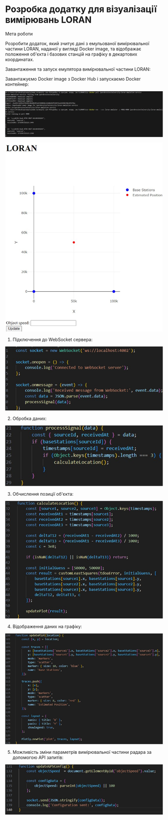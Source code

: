 # Розробка додатку для візуалізації вимірювань LORAN

Мета роботи

Розробити додаток, який зчитує дані з емульованої вимірювальної частини LORAN, наданої у вигляді Docker image, та відображає положення об'єкта і базових станцій на графіку в декартових координатах.

Завантаження та запуск емулятора вимірювальної частини LORAN:

Завантажуємо Docker image з Docker Hub і запускаємо Docker контейнер:

![06](scr/06.jpg)

![07](scr/07.jpg)

1. Підключення до WebSocket сервера:

![01](scr/01.jpg)

2. Обробка даних:

![02](scr/02.jpg)

3. Обчислення позиції об'єкта:

![03](scr/03.jpg)

4. Відображення даних на графіку:

![04](scr/04.jpg)

5. Можливість зміни параметрів вимірювальної частини радара за допомогою API запитів:

![05](scr/05.jpg)


